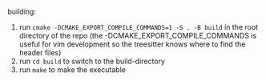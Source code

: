 building:
1. run `cmake -DCMAKE_EXPORT_COMPILE_COMMANDS=1 -S . -B build` in the root directory of the repo (the -DCMAKE_EXPORT_COMPILE_COMMANDS is useful for vim development so the treesitter knows where to find the header files)
2. run `cd build` to switch to the build-directory
3. run `make` to make the executable
